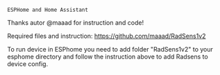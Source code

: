 	ESPHome and Home Assistant
Thanks autor @maaad for instruction and code!

Required files and instruction:  https://github.com/maaad/RadSens1v2 

To run device in ESPhome you need to add folder "RadSens1v2" to your esphome directory and follow the instruction above to add Radsens to device config.
